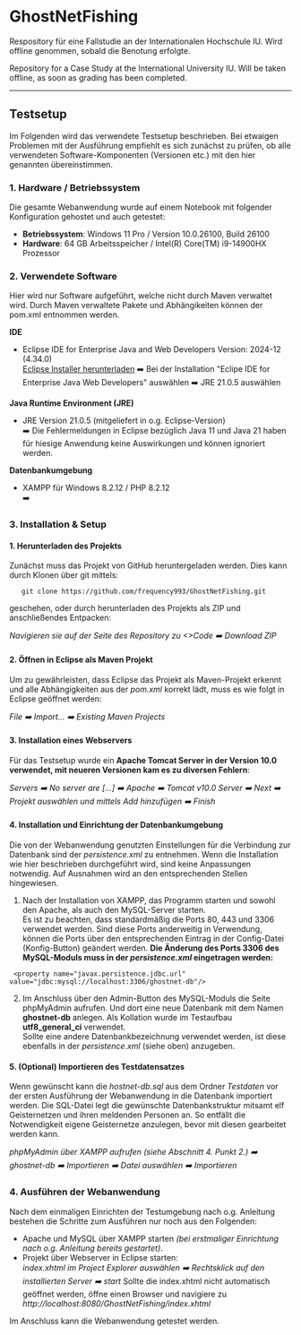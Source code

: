 # GhostNetFishing

Respository für eine Fallstudie an der Internationalen Hochschule IU.
Wird offline genommen, sobald die Benotung erfolgte.

Repository for a Case Study at the International University IU.
Will be taken offline, as soon as grading has been completed.

---

## Testsetup

Im Folgenden wird das verwendete Testsetup beschrieben. Bei etwaigen Problemen mit der Ausführung empfiehlt es sich zunächst zu prüfen, ob alle verwendeten Software-Komponenten (Versionen etc.) mit den hier genannten übereinstimmen.

### 1. Hardware / Betriebssystem
Die gesamte Webanwendung wurde auf einem Notebook mit folgender Konfiguration gehostet und auch getestet:
- **Betriebssystem**: Windows 11 Pro / Version 10.0.26100, Build 26100
- **Hardware**: 64 GB Arbeitsspeicher / Intel(R) Core(TM) i9-14900HX Prozessor

### 2. Verwendete Software
Hier wird nur Software aufgeführt, welche nicht durch Maven verwaltet wird. Durch Maven verwaltete Pakete und Abhängikeiten können der  pom.xml entnommen werden.

**IDE**  
   - Eclipse IDE for Enterprise Java and Web Developers Version: 2024-12 (4.34.0) <br>
   [Eclipse Installer herunterladen](https://www.eclipse.org/downloads/packages/) ➡️ Bei der Installation "Eclipe IDE for Enterprise Java Web Developers" auswählen ➡️ JRE 21.0.5 auswählen

**Java Runtime Environment (JRE)**
   - JRE Version 21.0.5 (mitgeliefert in o.g. Eclipse-Version)<br> 
   :arrow_right: Die Fehlermeldungen in Eclipse bezüglich Java 11 und Java 21 haben für hiesige Anwendung keine Auswirkungen und können ignoriert werden. 

**Datenbankumgebung**
   - XAMPP für Windows 8.2.12 / PHP 8.2.12<br>
   ➡️

### 3. Installation & Setup

#### 1. **Herunterladen des Projekts**
 
Zunächst muss das Projekt von GitHub heruntergeladen werden. Dies kann durch Klonen über git mittels: 
```shell
   git clone https://github.com/frequency993/GhostNetFishing.git
```

geschehen, oder durch herunterladen des Projekts als ZIP und anschließendes Entpacken: <br>

*Navigieren sie auf der Seite des Repository zu <>Code :arrow_right: Download ZIP*

#### 2. Öffnen in Eclipse als Maven Projekt
Um zu gewährleisten, dass Eclipse das Projekt als Maven-Projekt erkennt und alle Abhängigkeiten aus der *pom.xml* korrekt lädt, muss es wie folgt in Eclipse geöffnet werden:<br>

*File :arrow_right: Import... :arrow_right: Existing Maven Projects*


#### 3. Installation eines Webservers
Für das Testsetup wurde ein **Apache Tomcat Server in der Version 10.0 verwendet, mit neueren Versionen kam es zu diversen Fehlern**:<br>

*Servers :arrow_right: No server are [...] :arrow_right: Apache :arrow_right: Tomcat v10.0 Server :arrow_right: Next :arrow_right: Projekt auswählen und mittels Add hinzufügen :arrow_right: Finish*

#### 4. Installation und Einrichtung der Datenbankumgebung
Die von der Webanwendung genutzten Einstellungen für die Verbindung zur Datenbank sind der *persistence.xml* zu entnehmen. Wenn die Installation wie hier beschrieben durchgeführt wird, sind keine Anpassungen notwendig. Auf Ausnahmen wird an den entsprechenden Stellen hingewiesen.

1. Nach der Installation von XAMPP, das Programm starten und sowohl den Apache, als auch den MySQL-Server starten. <br>
Es ist zu beachten, dass standardmäßig die Ports 80, 443 und 3306 verwendet werden. Sind diese Ports anderweitig in Verwendung, können die Ports über den entsprechenden Eintrag in der Config-Datei (Konfig-Button) geändert werden. **Die Änderung des Ports 3306 des MySQL-Moduls muss in der *persistence.xml* eingetragen werden:**

``` <property name="javax.persistence.jdbc.url" value="jdbc:mysql://localhost:3306/ghostnet-db"/>```

2. Im Anschluss über den Admin-Button des MySQL-Moduls die Seite phpMyAdmin aufrufen. Und dort eine neue Datenbank mit dem Namen **ghostnet-db** anlegen. Als Kollation wurde im Testaufbau **utf8_general_ci** verwendet. <br> Sollte eine andere Datenbankbezeichnung verwendet werden, ist diese ebenfalls in der *persistence.xml* (siehe oben) anzugeben.  

#### 5. (Optional) Importieren des Testdatensatzes
Wenn gewünscht kann die *hostnet-db.sql* aus dem Ordner *Testdaten* vor der ersten Ausführung der Webanwendung in die Datenbank importiert werden. Die SQL-Datei legt die gewünschte Datenbankstruktur mitsamt elf Geisternetzen und ihren meldenden Personen an. So entfällt die Notwendigkeit eigene Geisternetze anzulegen, bevor mit diesen gearbeitet werden kann.<br>

*phpMyAdmin über XAMPP aufrufen (siehe Abschnitt 4. Punkt 2.) :arrow_right: ghostnet-db :arrow_right: Importieren :arrow_right: Datei auswählen :arrow_right: Importieren*

### 4. Ausführen der Webanwendung

Nach dem einmaligen Einrichten der Testumgebung nach o.g. Anleitung bestehen die Schritte zum Ausführen nur noch aus den Folgenden:
- Apache und MySQL über XAMPP starten *(bei erstmaliger Einrichtung nach o.g. Anleitung bereits gestartet)*.
- Projekt über Webserver in Eclipse starten: <br>
*index.xhtml im Project Explorer auswählen :arrow_right: Rechtsklick auf den installierten Server :arrow_right: start*
Sollte die index.xhtml nicht automatisch geöffnet werden, öffne einen Browser und navigiere zu *http://localhost:8080/GhostNetFishing/index.xhtml*

Im Anschluss kann die Webanwendung getestet werden.
